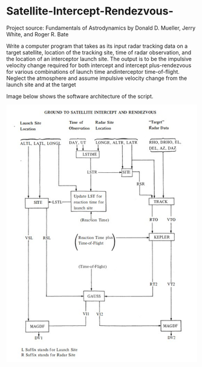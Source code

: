 # Satellite-Intercept-Rendezvous-

Project source: Fundamentals of Astrodynamics by Donald D. Mueller, Jerry White, and Roger R. Bate

Write a computer program that takes as its input radar tracking data on a target satellite, location of the tracking site, 
time of radar observation, and the location of an interceptor launch site. The output is to be the impulsive velocity 
change required for both intercept and intercept plus-rendezvous for various combinations of launch time andinterceptor 
time-of-flight. Neglect the atmosphere and assume impulsive velocity change from the launch site and at the target

Image below shows the software architecture of the script.

<p align="center">
  <img src="blob/intercept_software_architecture.jpg?raw=true" alt="Sublime's custom image"/>
</p>
